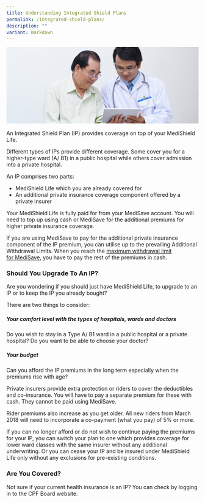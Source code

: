 ```yaml
---
title: Understanding Integrated Shield Plans
permalink: /integrated-shield-plans/
description: ""
variant: markdown
---
```

![](/images/integrated-shield-plans.jfif)

An Integrated Shield Plan (IP) provides coverage on top of your MediShield Life. 

Different types of IPs provide different coverage. Some cover you for a higher-type ward (A/ B1) in a public hospital while others cover admission into a private hospital.

An IP comprises two parts:

*   MediShield Life which you are already covered for
*   An additional private insurance coverage component offered by a private insurer

Your MediShield Life is fully paid for from your MediSave account. You will need to top up using cash or MediSave for the additional premiums for higher private insurance coverage.

If you are using MediSave to pay for the additional private insurance component of the IP premium, you can utilise up to the prevailing Additional Withdrawal Limits. When you reach the [maximum withdrawal limit for MediSave](https://www.cpf.gov.sg/member/healthcare-financing/using-your-medisave-savings), you have to pay the rest of the premiums in cash.

### Should You Upgrade To An IP?

Are you wondering if you should just have MediShield Life, to upgrade to an IP or to keep the IP you already bought? 

There are two things to consider:

##### Your comfort level with the types of hospitals, wards and doctors
 
Do you wish to stay in a Type A/ B1 ward in a public hospital or a private hospital? Do you want to be able to choose your doctor?

##### Your budget

Can you afford the IP premiums in the long term especially when the premiums rise with age?

Private insurers provide extra protection or riders to cover the deductibles and co-insurance. You will have to pay a separate premium for these with cash. They cannot be paid using MediSave. 

Rider premiums also increase as you get older. All new riders from March 2018 will need to incorporate a co-payment (what you pay) of 5% or more.

If you can no longer afford or do not wish to continue paying the premiums for your IP, you can switch your plan to one which provides coverage for lower ward classes with the same insurer without any additional underwriting. Or you can cease your IP and be insured under MediShield Life only without any exclusions for pre-existing conditions.

### Are You Covered?

Not sure if your current health insurance is an IP? You can check by logging in to the CPF Board website.